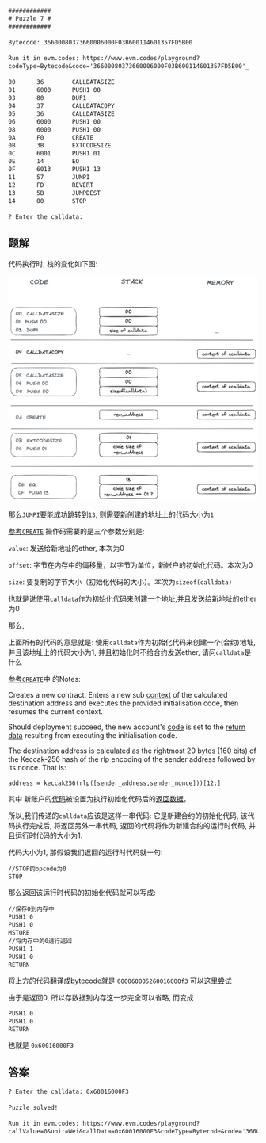

```
############
# Puzzle 7 #
############

Bytecode: 36600080373660006000F03B600114601357FD5B00

Run it in evm.codes: https://www.evm.codes/playground?codeType=Bytecode&code='36600080373660006000F03B600114601357FD5B00'_

00      36        CALLDATASIZE
01      6000      PUSH1 00
03      80        DUP1
04      37        CALLDATACOPY
05      36        CALLDATASIZE
06      6000      PUSH1 00
08      6000      PUSH1 00
0A      F0        CREATE
0B      3B        EXTCODESIZE
0C      6001      PUSH1 01
0E      14        EQ
0F      6013      PUSH1 13
11      57        JUMPI
12      FD        REVERT
13      5B        JUMPDEST
14      00        STOP

? Enter the calldata:
```



## 题解

代码执行时, 栈的变化如下图:

![image](https://github.com/yinhui1984/imagehosting/blob/main/images/1673698160676922000.png?raw=true)

那么`JUMPI`要能成功跳转到`13`, 则需要新创建的地址上的代码大小为`1`

[参考`CREATE`](https://www.evm.codes/#f0?fork=merge)    操作码需要的是三个参数分别是:

`value`: 发送给新地址的ether, 本次为0

`offset`: 字节在内存中的偏移量，以字节为单位，新帐户的初始化代码。本次为0

`size`: 要复制的字节大小（初始化代码的大小）。本次为`sizeof(calldata)`

也就是说使用`calldata`作为初始化代码来创建一个地址,并且发送给新地址的ether为0

那么,

上面所有的代码的意思就是: 使用`calldata`作为初始化代码来创建一个(合约)地址, 并且该地址上的代码大小为1, 并且初始化时不给合约发送ether, 请问`calldata`是什么



[参考`CREATE`](https://www.evm.codes/#f0?fork=merge)中 的Notes:

Creates a new contract. Enters a new sub [context](https://www.evm.codes/about) of the calculated destination address and executes the provided initialisation code, then resumes the current context.

Should deployment succeed, the new account's [code](https://www.evm.codes/about) is set to the [return data](https://www.evm.codes/about) resulting from executing the initialisation code.

The destination address is calculated as the rightmost 20 bytes (160 bits) of the Keccak-256 hash of the rlp encoding of the sender address followed by its nonce. That is:

```
address = keccak256(rlp([sender_address,sender_nonce]))[12:]
```

其中 新账户的[代码](https://www.evm.codes/about)被设置为执行初始化代码后的[返回数据](https://www.evm.codes/about)。

所以,我们传递的`calldata`应该是这样一串代码: 它是新建合约的初始化代码, 该代码执行完成后, 将返回另外一串代码, 返回的代码将作为新建合约的运行时代码, 并且运行时代码的大小为1.

代码大小为1, 那假设我们返回的运行时代码就一句: 

```
//STOP的opcode为0
STOP
```

那么返回该运行时代码的初始化代码就可以写成:

```
//保存0到内存中
PUSH1 0
PUSH1 0
MSTORE
//将内存中的0进行返回
PUSH1 1
PUSH1 0
RETURN
```

将上方的代码翻译成bytecode就是  `600060005260016000f3`   可以[这里尝试](https://www.evm.codes/playground?fork=merge&callValue=0&unit=Wei&callData=0x6200001260005260016000f3&codeType=Mnemonic&code='~~MSTOREyz1y~RETURN'~z0yzPUSH1%20y%5Cn%01yz~_)

由于是返回0, 所以存数据到内存这一步完全可以省略, 而变成

```
PUSH1 0
PUSH1 0
RETURN
```

也就是 `0x60016000F3`



## 答案

```
? Enter the calldata: 0x60016000F3

Puzzle solved!

Run it in evm.codes: https://www.evm.codes/playground?callValue=0&unit=Wei&callData=0x60016000F3&codeType=Bytecode&code='36600080373660006000F03B600114601357FD5B00'_
```









